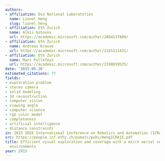 ```yaml
---
authors:
- affiliation: Dso National Laboratories
  name: Lionel Heng
  slug: lionel_heng
- affiliation: Eth Zurich
  name: Alkis Gotovos
  url: https://academic.microsoft.com/author/2084137889/
- affiliation: Eth Zurich
  name: Andreas Krause
  url: https://academic.microsoft.com/author/2165121431/
- affiliation: Eth Zurich
  name: Marc Pollefeys
  url: https://academic.microsoft.com/author/2198039525/
date: '2015-05-26'
estimated_citations: 77
fields:
- exploration problem
- stereo camera
- solid modeling
- 3d reconstruction
- computer vision
- viewing angle
- computer science
- rgb color model
- completeness
- artificial intelligence
- distance constraints
in: 2015 IEEE International Conference on Robotics and Automation (ICRA)
src: https://people.inf.ethz.ch/pomarc/pubs/HengICRA15.pdf
title: Efficient visual exploration and coverage with a micro aerial vehicle in unknown
  environments
year: 2015
---
```

